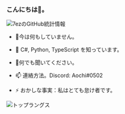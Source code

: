 ### こんにちは👋。

![7ezのGitHub統計情報](https://github-readme-stats.vercel.app/api?username=7ez&show_icons=true&count_private=true&theme=dark&show_icons=true)

- 🔭今は何もしていません。

- 🌱 C#, Python, TypeScript を知っています。

- 💬何でも聞いてください。

- 📫 連絡方法。Discord: Aochi#0502

- ⚡ おかしな事実：私はとても怠け者です。

![トップラングス](https://github-readme-stats.vercel.app/api/top-langs?username=7ez&show_icons=true&count_private=true&theme=dark&show_icons=true)

